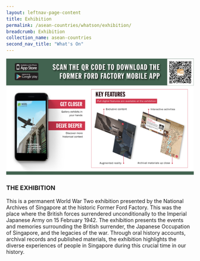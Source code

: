 ```yaml
---
layout: leftnav-page-content
title: Exhibition
permalink: /asean-countries/whatson/exhibition/
breadcrumb: Exhibition
collection_name: asean-countries
second_nav_title: "What's On"
---
```


![Former Ford Factory Mobile App](/images/formerford/mobileapp.jpg)

### THE EXHIBITION

This is a permanent World War Two exhibition presented by the National Archives of Singapore at the historic Former Ford Factory. This was the place where the British forces surrendered unconditionally to the Imperial Japanese Army on 15 February 1942. The exhibition presents the events and memories surrounding the British surrender, the Japanese Occupation of Singapore, and the legacies of the war. Through oral history accounts, archival records and published materials, the exhibition highlights the diverse experiences of people in Singapore during this crucial time in our history.
